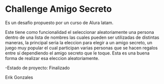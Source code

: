 <h1>Challenge Amigo Secreto</h1>
Es un desafío propuesto por un curso de Alura latam.


Este tiene como funcionalidad el seleccionar aleatoriamente una persona dentro de una lista de nombres las cuales pueden ser utilizadas de distintas maneras, la principal seria la eleccion para elegir a un amigo secreto, un juego muy popular el cual participan varias personas que se hacen regalos entre sí dependiendo el amigo secreto que le toque. Esta es una buena forma de realizar esa eleccion aleatoriamente.

-Estado de proyecto: Finalizado

Erik Gonzales
